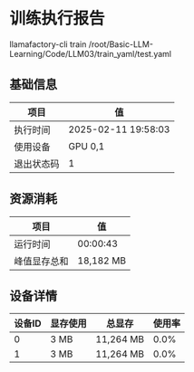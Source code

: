 # 训练执行报告
llamafactory-cli train /root/Basic-LLM-Learning/Code/LLM03/train_yaml/test.yaml
## 基础信息
| 项目        | 值                           |
|-------------|------------------------------|
| 执行时间    | 2025-02-11 19:58:03 |
| 使用设备    | GPU 0,1          |
| 退出状态码  | 1                   |

## 资源消耗
| 项目         | 值              |
|--------------|-----------------|
| 运行时间     | 00:00:43     |
| 峰值显存总和 | 18,182 MB       |

## 设备详情
| 设备ID | 显存使用    | 总显存      | 使用率  |
|--------|------------|------------|---------|
|      0 |        3 MB |   11,264 MB |    0.0% |
|      1 |        3 MB |   11,264 MB |    0.0% |
